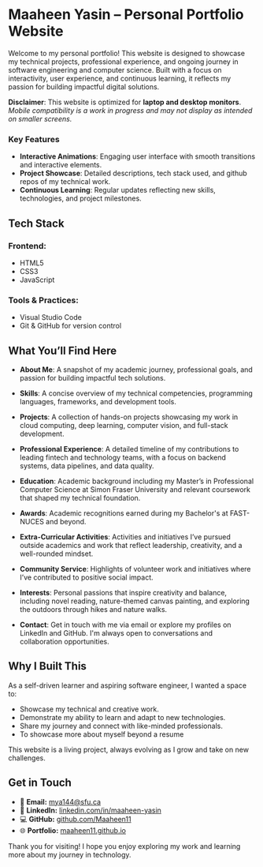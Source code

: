 # Maaheen Yasin – Personal Portfolio Website

Welcome to my personal portfolio! This website is designed to showcase my technical projects, professional experience, and ongoing journey in software engineering and computer science. Built with a focus on interactivity, user experience, and continuous learning, it reflects my passion for building impactful digital solutions.

**Disclaimer**: This website is optimized for **laptop and desktop monitors**.  
*Mobile compatibility is a work in progress and may not display as intended on smaller screens.*

### Key Features

- **Interactive Animations**: Engaging user interface with smooth transitions and interactive elements.
- **Project Showcase**: Detailed descriptions, tech stack used, and github repos of my technical work.
- **Continuous Learning**: Regular updates reflecting new skills, technologies, and project milestones.


## Tech Stack

### Frontend:
- HTML5  
- CSS3  
- JavaScript

### Tools & Practices:
- Visual Studio Code  
- Git & GitHub for version control  


## What You’ll Find Here

- **About Me**: A snapshot of my academic journey, professional goals, and passion for building impactful tech solutions.
  
- **Skills**: A concise overview of my technical competencies, programming languages, frameworks, and development tools.
  
- **Projects**: A collection of hands-on projects showcasing my work in cloud computing, deep learning, computer vision, and full-stack development.
  
- **Professional Experience**: A detailed timeline of my contributions to leading fintech and technology teams, with a focus on backend systems, data pipelines, and data quality.
  
- **Education**: Academic background including my Master’s in Professional Computer Science at Simon Fraser University and relevant coursework that shaped my technical foundation.
  
- **Awards**: Academic recognitions earned during my Bachelor's at FAST-NUCES and beyond.
  
- **Extra-Curricular Activities**: Activities and initiatives I’ve pursued outside academics and work that reflect leadership, creativity, and a well-rounded mindset.
  
- **Community Service**: Highlights of volunteer work and initiatives where I’ve contributed to positive social impact.
  
- **Interests**: Personal passions that inspire creativity and balance, including novel reading, nature-themed canvas painting, and exploring the outdoors through hikes and nature walks.
  
- **Contact**: Get in touch with me via email or explore my profiles on LinkedIn and GitHub. I'm always open to conversations and collaboration opportunities.


## Why I Built This

As a self-driven learner and aspiring software engineer, I wanted a space to:

- Showcase my technical and creative work.
- Demonstrate my ability to learn and adapt to new technologies.
- Share my journey and connect with like-minded professionals.
- To showcase more about myself beyond a resume

This website is a living project, always evolving as I grow and take on new challenges.


## Get in Touch

- 📧 **Email:** mya144@sfu.ca  
- 🔗 **LinkedIn:** [linkedin.com/in/maaheen-yasin](https://linkedin.com/in/maaheen-yasin)  
- 💻 **GitHub:** [github.com/Maaheen11](https://github.com/Maaheen11)  
- 🌐 **Portfolio:** [maaheen11.github.io](https://maaheen11.github.io)


Thank you for visiting! I hope you enjoy exploring my work and learning more about my journey in technology. 
